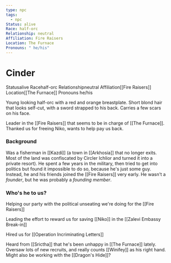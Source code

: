 ```yaml
---
type: npc
tags:
  - npc
Status: alive
Race: half-orc
Relationship: neutral
Affiliation: Fire Raisers
Location: The Furnace
Pronouns: " he/his"
---
```


# Cinder
<span class="dataview inline-field"><span class="inline-field-key">Status</span><span class="inline-field-value">alive</span></span>
<span class="dataview inline-field"><span class="inline-field-key">Race</span><span class="inline-field-value">half-orc</span></span>
<span class="dataview inline-field"><span class="inline-field-key">Relationship</span><span class="inline-field-value">neutral</span></span>
<span class="dataview inline-field"><span class="inline-field-key">Affiliation</span><span class="inline-field-value">[[Fire Raisers]]</span></span>
<span class="dataview inline-field"><span class="inline-field-key">Location</span><span class="inline-field-value">[[The Furnace]]</span></span>
<span class="dataview inline-field"><span class="inline-field-key">Pronouns</span><span class="inline-field-value"> he/his</span></span>

Young looking half-orc with a red and orange breastplate. Short blond hair that looks self-cut, with a sword strapped to his back. Carries a few scars on his face. 

Leader in the [[Fire Raisers]] that seems to be in charge of [[The Furnace]]. Thanked us for freeing Niko, wants to help pay us back. 

### Background 
Was a fisherman in [[Kazdi]] (a town in [[Arkhosia]] that no longer exits. Most of the land was confiscated by Circler Ichlior and turned it into a private resort). He spent a few years in the military, then tried to get into politics but found it impossible to do so, because he's just some guy. Instead, he and his friends joined the [[Fire Raisers]] very early. He wasn't a *founder*, but he was probably a *founding member*.

### Who's he to us? 
Helping our party with the political unseating we're doing for the [[Fire Raisers]]

Leading the effort to reward us for saving [[Niko]] in the [[Zalevi Embassy Break-in]]

Hired us for [[Operation Incriminating Letters]] 

Heard from [[Srictha]] that he's been unhappy in [[The Furnace]] lately. Oversaw lots of new recruits, and really counts [[Winifey]] as his right hand. Might also be working with the [[Dragon's Hide]]?
